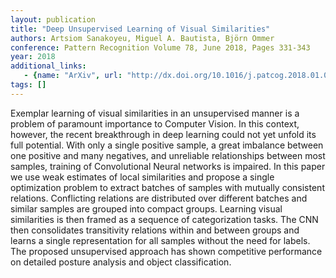 ```yaml
---
layout: publication
title: "Deep Unsupervised Learning of Visual Similarities"
authors: Artsiom Sanakoyeu, Miguel A. Bautista, Björn Ommer
conference: Pattern Recognition Volume 78, June 2018, Pages 331-343
year: 2018
additional_links: 
   - {name: "ArXiv", url: "http://dx.doi.org/10.1016/j.patcog.2018.01.036"}
tags: []
---
```

Exemplar learning of visual similarities in an unsupervised manner is a
problem of paramount importance to Computer Vision. In this context, however,
the recent breakthrough in deep learning could not yet unfold its full
potential. With only a single positive sample, a great imbalance between one
positive and many negatives, and unreliable relationships between most samples,
training of Convolutional Neural networks is impaired. In this paper we use
weak estimates of local similarities and propose a single optimization problem
to extract batches of samples with mutually consistent relations. Conflicting
relations are distributed over different batches and similar samples are
grouped into compact groups. Learning visual similarities is then framed as a
sequence of categorization tasks. The CNN then consolidates transitivity
relations within and between groups and learns a single representation for all
samples without the need for labels. The proposed unsupervised approach has
shown competitive performance on detailed posture analysis and object
classification.